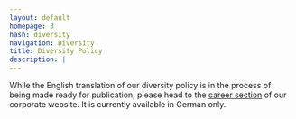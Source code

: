 ```yaml
---
layout: default
homepage: 3
hash: diversity
navigation: Diversity
title: Diversity Policy
description: |
---
```


While the English translation of our diversity policy is in the process of being made ready for publication, please head to the [career section](https://www.dpa.com/de/karriere/) of our corporate website. It is currently available in German only.
